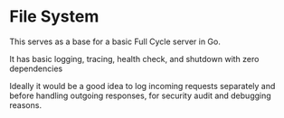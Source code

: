 # File System
This serves as a base for a basic Full Cycle server in Go.


It has basic logging, tracing, health check, and shutdown with zero dependencies

Ideally it would be a good idea to log incoming requests separately and before handling outgoing responses, for security audit and debugging reasons.